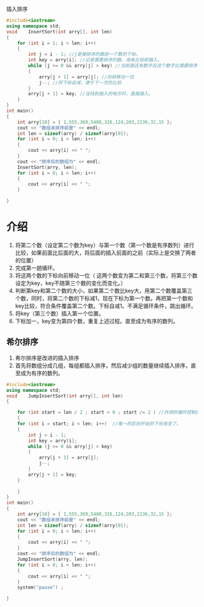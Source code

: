 插入排序

``` c++
#include<iostream>
using namespace std;
void	InsertSort(int arry[], int len)
{
	for (int i = 1; i < len; i++)
	{
		int j = i - 1; //j是被排序的数前一个数的下标。
		int key = arry[i]; //记录需要排序的数，用来比较和插入。
		while (j >= 0 && arry[j] > key) //当前面还有数字且这个数字比需要排序的数字大时，将这个数字向前移动一位。
		{
			arry[j + 1] = arry[j]; //向前移动一位
			j--; //将下标自减，便于下一次的比较
		}
		arry[j + 1] = key; //当找到插入的地方时，直接插入。
	}
}
int main()
{
	int arry[10] = { 1,555,369,5488,326,124,203,2136,32,15 };
	cout << "数组未排序前是" << endl;
	int len = sizeof(arry) / sizeof(arry[0]);
	for (int i = 0; i < len; i++)
	{
		cout << arry[i] << " ";
	}
	cout << "排序后的数组为" << endl;
	InsertSort(arry, len);
	for (int i = 0; i < len; i++)
	{
		cout << arry[i] << " ";
	}

}
```
# 介绍
1. 将第二个数（设定第二个数为key）与第一个数（第一个数是有序数列）进行比较，如果前面比后面的大，将后面的插入前面的之前（实际上是交换了两者的位置）
2. 完成第一趟循环。
3. 将这两个数的下标向前移动一位（ 这两个数变为第二和第三个数，将第三个数设定为key，key不随第三个数的变化而变化。）
4. 判断第key和第二个数的大小，如果第二个数比key大，用第二个数覆盖第三个数，同时，将第二个数的下标减1，现在下标为第一个数。再把第一个数和key比较，符合条件覆盖第二个数。下标自减1。不满足循环条件，跳出循环。
5. 将key（第三个数）插入第一个位置。
6. 下标加一，key变为第四个数，重复上述过程。直至成为有序的数列。

## 希尔排序
1. 希尔排序是改进的插入排序
2. 首先将数组分成几组，每组都插入排序，然后减少组的数量继续插入排序，直至成为有序的数列。
``` c++
#include<iostream>
using namespace std;
void	JumpInsertSort(int arry[], int len)
{

	for (int start = len / 2 ; start > 0 ; start /= 2 ) //外侧的循环控制的是分组的个数，先上来分成n/2个组，每个组都插入排序。
	{
	for (int i = start; i < len; i++)  //唯一的区别开始的下标改变了。
	{
		int j = i - 1;
		int key = arry[i];
		while (j >= 0 && arry[j] > key)
		{
			arry[j + 1] = arry[j];
			j--;
		}
		arry[j + 1] = key;
	}
	
	}
}
int main()
{
	int arry[10] = { 1,555,369,5488,326,124,203,2136,32,15 };
	cout << "数组未排序前是" << endl;
	int len = sizeof(arry) / sizeof(arry[0]);
	for (int i = 0; i < len; i++)
	{
		cout << arry[i] << " ";
	}
	cout << "排序后的数组为" << endl;
	JumpInsertSort(arry, len);
	for (int i = 0; i < len; i++)
	{
		cout << arry[i] << " ";
	}
    system("pause") ;

}
```